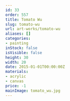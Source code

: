 ```yaml
---
id: 33
order: 557
title: Tomato Wu
slug: tomato-wu
url: art-works/tomato-wu
aliases: []
categories:
- painting
inStock: false
isVisible: false
height: 30
width: 20
date: 2015-01-01T00:00:00Z
materials:
- acrylic
- canvas
price: -1
mainImage: tomato_wu.jpg
---
```

